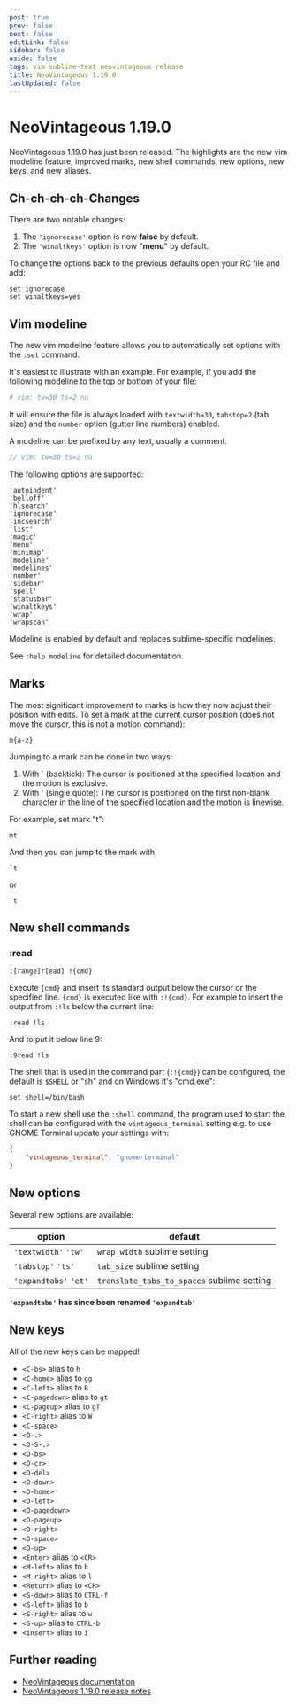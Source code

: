 ```yaml
---
post: true
prev: false
next: false
editLink: false
sidebar: false
aside: false
tags: vim sublime-text neovintageous release
title: NeoVintageous 1.19.0
lastUpdated: false
---
```


# NeoVintageous 1.19.0

NeoVintageous 1.19.0 has just been released. The highlights are the new vim modeline feature, improved marks, new shell commands, new options, new keys, and new aliases.

## Ch-ch-ch-ch-Changes

There are two notable changes:

1. The `'ignorecase'` option is now **false** by default.
2. The `'winaltkeys'` option is now "**menu**" by default.

To change the options back to the previous defaults open your RC file and add:

```vim
set ignorecase
set winaltkeys=yes
```

## Vim modeline

The new vim modeline feature allows you to automatically set options with the `:set` command.

It's easiest to illustrate with an example. For example, if you add the following modeline to the top or bottom of your file:

```py
# vim: tw=30 ts=2 nu
```

It will ensure the file is always loaded with `textwidth=30`, `tabstop=2` (tab size) and the `number` option (gutter line numbers) enabled.

A modeline can be prefixed by any text, usually a comment.

```php
// vim: tw=30 ts=2 nu
```

The following options are supported:

```vim
'autoindent'
'belloff'
'hlsearch'
'ignorecase'
'incsearch'
'list'
'magic'
'menu'
'minimap'
'modeline'
'modelines'
'number'
'sidebar'
'spell'
'statusbar'
'winaltkeys'
'wrap'
'wrapscan'
```

Modeline is enabled by default and replaces sublime-specific modelines.

See `:help modeline` for detailed documentation.

## Marks

The most significant improvement to marks is how they now adjust their position with edits. To set a mark at the current cursor position (does not move the cursor, this is not a motion command):

```
m{a-z}
```

Jumping to a mark can be done in two ways:

1. With \` (backtick): The cursor is positioned at the specified location and the motion is exclusive.
2. With ' (single quote): The cursor is positioned on the first non-blank character in the line of the specified location and the motion is linewise.

For example, set mark "t":

```
mt
```

And then you can jump to the mark with

```
`t
```

or

```
't
```

## New shell commands


### :read

```vim
:[range]r[ead] !{cmd}
```

Execute `{cmd}` and insert its standard output below the cursor or the specified line. `{cmd}` is executed like with `:!{cmd}`. For example to insert the output from `:!ls` below the current line:

```vim
:read !ls
```

And to put it below line 9:

```vim
:9read !ls
```

The shell that is used in the command part (`:!{cmd}`) can be configured, the default is `$SHELL` or "sh" and on Windows it's "cmd.exe":

```vim
set shell=/bin/bash
```

To start a new shell use the `:shell` command, the program used to start the shell can be configured with the `vintageous_terminal` setting e.g. to use GNOME Terminal update your settings with:

```json
{
    "vintageous_terminal": "gnome-terminal"
}
```

## New options

Several new options are available:

option | default
------ | -------
`'textwidth'` `'tw'` | `wrap_width` sublime setting
`'tabstop'` `'ts'` | `tab_size` sublime setting
`'expandtabs'` `'et'` | `translate_tabs_to_spaces` sublime setting

**`'expandtabs'` has since been renamed `'expandtab'`**

## New keys

All of the new keys can be mapped!

* `<C-bs>` alias to `h`
* `<C-home>` alias to `gg`
* `<C-left>` alias to `B`
* `<C-pagedown>` alias to `gt`
* `<C-pageup>` alias to `gT`
* `<C-right>` alias to `W`
* `<C-space>`
* `<D-.>`
* `<D-S-.>`
* `<D-bs>`
* `<D-cr>`
* `<D-del>`
* `<D-down>`
* `<D-home>`
* `<D-left>`
* `<D-pagedown>`
* `<D-pageup>`
* `<D-right>`
* `<D-space>`
* `<D-up>`
* `<Enter>` alias to `<CR>`
* `<M-left>` alias to `h`
* `<M-right>` alias to `l`
* `<Return>` alias to `<CR>`
* `<S-down>` alias to `CTRL-f`
* `<S-left>` alias to `b`
* `<S-right>` alias to `w`
* `<S-up>` alias to `CTRL-b`
* `<insert>` alias to `i`

## Further reading

* [NeoVintageous documentation](https://neovintageous.github.io/?ref=blog.gerardroche.com)
* [NeoVintageous 1.19.0 release notes](https://github.com/NeoVintageous/NeoVintageous/releases/tag/1.19.0?ref=blog.gerardroche.com)
